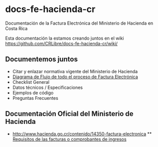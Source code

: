 # docs-fe-hacienda-cr
Documentación de la Factura Electrónica del Ministerio de Hacienda en Costa Rica

Esta documentación la estamos creando juntos en el wiki https://github.com/CRLibre/docs-fe-hacienda-cr/wiki/

## Documentemos juntos
* Citar y enlazar normativa vigente del Ministerio de Hacienda
* [Diagrama de Flujo de todo el proceso de Factura Electrónica](https://github.com/CRLibre/docs-fe-hacienda-cr/wiki/Diagrama-de-flujo-Factura-Electr%C3%B3nica-Costa-Rica)
* Checklist General
* Datos técnicos / Especificaciones
* Ejemplos de código
* Preguntas Frecuentes

## Documentación Oficial del Ministerio de Hacienda
* http://www.hacienda.go.cr/contenido/14350-factura-electronica
** [Requisitos de las facturas o comprobantes de ingresos](http://www.hacienda.go.cr/contenido/13383-requisitos-de-las-facturas-o-comprobantes-de-ingresos)

